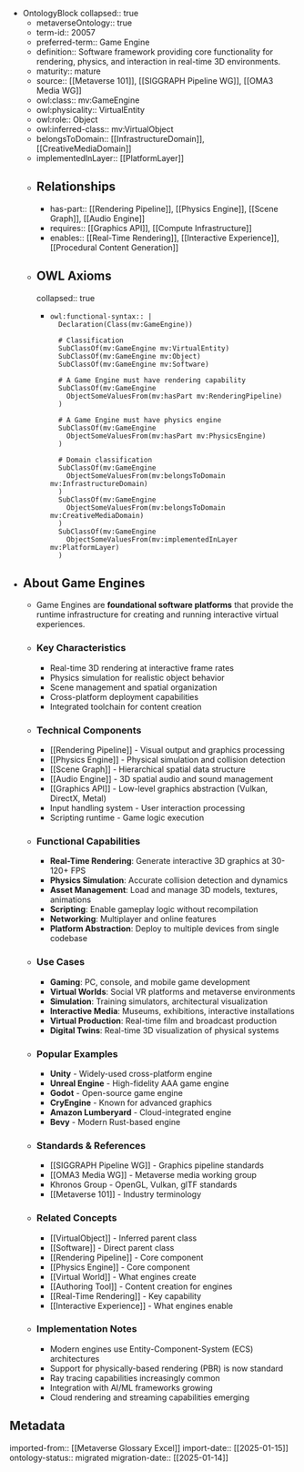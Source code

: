 - OntologyBlock
  collapsed:: true
	- metaverseOntology:: true
	- term-id:: 20057
	- preferred-term:: Game Engine
	- definition:: Software framework providing core functionality for rendering, physics, and interaction in real-time 3D environments.
	- maturity:: mature
	- source:: [[Metaverse 101]], [[SIGGRAPH Pipeline WG]], [[OMA3 Media WG]]
	- owl:class:: mv:GameEngine
	- owl:physicality:: VirtualEntity
	- owl:role:: Object
	- owl:inferred-class:: mv:VirtualObject
	- belongsToDomain:: [[InfrastructureDomain]], [[CreativeMediaDomain]]
	- implementedInLayer:: [[PlatformLayer]]
	- ## Relationships
		- has-part:: [[Rendering Pipeline]], [[Physics Engine]], [[Scene Graph]], [[Audio Engine]]
		- requires:: [[Graphics API]], [[Compute Infrastructure]]
		- enables:: [[Real-Time Rendering]], [[Interactive Experience]], [[Procedural Content Generation]]
	- ## OWL Axioms
	  collapsed:: true
		- ```
		  owl:functional-syntax:: |
		    Declaration(Class(mv:GameEngine))

		    # Classification
		    SubClassOf(mv:GameEngine mv:VirtualEntity)
		    SubClassOf(mv:GameEngine mv:Object)
		    SubClassOf(mv:GameEngine mv:Software)

		    # A Game Engine must have rendering capability
		    SubClassOf(mv:GameEngine
		      ObjectSomeValuesFrom(mv:hasPart mv:RenderingPipeline)
		    )

		    # A Game Engine must have physics engine
		    SubClassOf(mv:GameEngine
		      ObjectSomeValuesFrom(mv:hasPart mv:PhysicsEngine)
		    )

		    # Domain classification
		    SubClassOf(mv:GameEngine
		      ObjectSomeValuesFrom(mv:belongsToDomain mv:InfrastructureDomain)
		    )
		    SubClassOf(mv:GameEngine
		      ObjectSomeValuesFrom(mv:belongsToDomain mv:CreativeMediaDomain)
		    )
		    SubClassOf(mv:GameEngine
		      ObjectSomeValuesFrom(mv:implementedInLayer mv:PlatformLayer)
		    )
		  ```
- ## About Game Engines
	- Game Engines are **foundational software platforms** that provide the runtime infrastructure for creating and running interactive virtual experiences.
	- ### Key Characteristics
		- Real-time 3D rendering at interactive frame rates
		- Physics simulation for realistic object behavior
		- Scene management and spatial organization
		- Cross-platform deployment capabilities
		- Integrated toolchain for content creation
	- ### Technical Components
		- [[Rendering Pipeline]] - Visual output and graphics processing
		- [[Physics Engine]] - Physical simulation and collision detection
		- [[Scene Graph]] - Hierarchical spatial data structure
		- [[Audio Engine]] - 3D spatial audio and sound management
		- [[Graphics API]] - Low-level graphics abstraction (Vulkan, DirectX, Metal)
		- Input handling system - User interaction processing
		- Scripting runtime - Game logic execution
	- ### Functional Capabilities
		- **Real-Time Rendering**: Generate interactive 3D graphics at 30-120+ FPS
		- **Physics Simulation**: Accurate collision detection and dynamics
		- **Asset Management**: Load and manage 3D models, textures, animations
		- **Scripting**: Enable gameplay logic without recompilation
		- **Networking**: Multiplayer and online features
		- **Platform Abstraction**: Deploy to multiple devices from single codebase
	- ### Use Cases
		- **Gaming**: PC, console, and mobile game development
		- **Virtual Worlds**: Social VR platforms and metaverse environments
		- **Simulation**: Training simulators, architectural visualization
		- **Interactive Media**: Museums, exhibitions, interactive installations
		- **Virtual Production**: Real-time film and broadcast production
		- **Digital Twins**: Real-time 3D visualization of physical systems
	- ### Popular Examples
		- **Unity** - Widely-used cross-platform engine
		- **Unreal Engine** - High-fidelity AAA game engine
		- **Godot** - Open-source game engine
		- **CryEngine** - Known for advanced graphics
		- **Amazon Lumberyard** - Cloud-integrated engine
		- **Bevy** - Modern Rust-based engine
	- ### Standards & References
		- [[SIGGRAPH Pipeline WG]] - Graphics pipeline standards
		- [[OMA3 Media WG]] - Metaverse media working group
		- Khronos Group - OpenGL, Vulkan, glTF standards
		- [[Metaverse 101]] - Industry terminology
	- ### Related Concepts
		- [[VirtualObject]] - Inferred parent class
		- [[Software]] - Direct parent class
		- [[Rendering Pipeline]] - Core component
		- [[Physics Engine]] - Core component
		- [[Virtual World]] - What engines create
		- [[Authoring Tool]] - Content creation for engines
		- [[Real-Time Rendering]] - Key capability
		- [[Interactive Experience]] - What engines enable
	- ### Implementation Notes
		- Modern engines use Entity-Component-System (ECS) architectures
		- Support for physically-based rendering (PBR) is now standard
		- Ray tracing capabilities increasingly common
		- Integration with AI/ML frameworks growing
		- Cloud rendering and streaming capabilities emerging

## Metadata
imported-from:: [[Metaverse Glossary Excel]]
import-date:: [[2025-01-15]]
ontology-status:: migrated
migration-date:: [[2025-01-14]]
